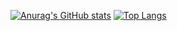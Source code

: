 [![Anurag's GitHub stats](https://github-readme-stats.vercel.app/api?username=SnowyField1906&hide=contribs,prs,stars,issues&show_icons=true&theme=jolly&include_all_commits=true&show_owner=true)](https://github.com/anuraghazra/github-readme-stats)
[![Top Langs](https://github-readme-stats.vercel.app/api/top-langs/?username=SnowyField1906&layout=compact&theme=jolly)](https://github.com/anuraghazra/github-readme-stats)
